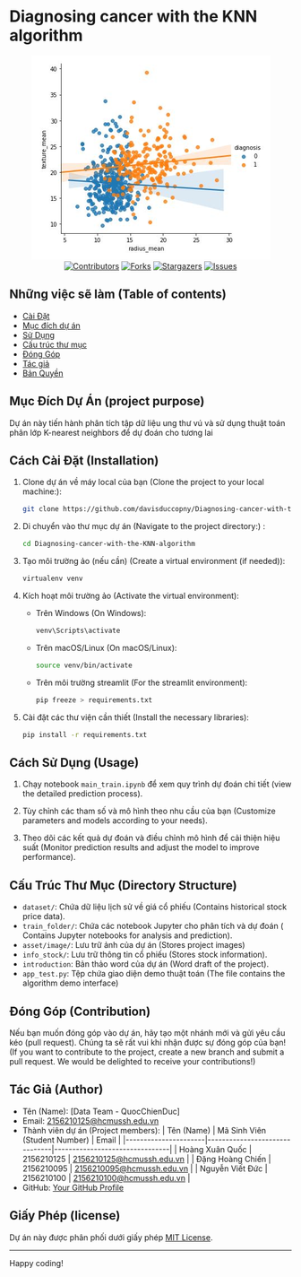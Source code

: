 # Diagnosing cancer with the KNN algorithm


<div align="center">

![Project Image](./asset/image/intro-readme.jpg)  
[![Contributors][contributors-shield]][contributors-url]
[![Forks][forks-shield]][forks-url]
[![Stargazers][stars-shield]][stars-url]
[![Issues][issues-shield]][issues-url]

</div>

## Những việc sẽ làm (Table of contents)
- [Cài Đặt](#cách-cài-đặt-installation)
- [Mục đích dự án](#mục-đích-dự-án-project-purpose)
- [Sử Dụng](#cách-sử-dụng-usage)
- [Cấu trúc thư mục](#cấu-trúc-thư-mục-directory-structure)
- [Đóng Góp](#đóng-góp-contribution)
- [Tác giả](#tác-giả-author)
- [Bản Quyền](#giấy-phép-license)

## Mục Đích Dự Án (project purpose)

Dự án này tiến hành phân tích tập dữ liệu ung thư vú và sử dụng thuật toán phân lớp K-nearest neighbors để dự đoán cho tương lai

## Cách Cài Đặt (Installation)

1. Clone dự án về máy local của bạn (Clone the project to your local machine:):

    ```bash
    git clone https://github.com/davisduccopny/Diagnosing-cancer-with-the-KNN-algorithm.git
    ```

2. Di chuyển vào thư mục dự án (Navigate to the project directory:) :

    ```bash
    cd Diagnosing-cancer-with-the-KNN-algorithm
    ```

3. Tạo môi trường ảo (nếu cần) (Create a virtual environment (if needed)):

    ```bash
    virtualenv venv
    ```

4. Kích hoạt môi trường ảo (Activate the virtual environment):

    - Trên Windows (On Windows):

        ```bash
        venv\Scripts\activate
        ```

    - Trên macOS/Linux (On macOS/Linux):

        ```bash
        source venv/bin/activate
        ```
    - Trên môi trường streamlit (For the streamlit environment):
        ```bash
        pip freeze > requirements.txt
        ```
5. Cài đặt các thư viện cần thiết (Install the necessary libraries):

    ```bash
    pip install -r requirements.txt
    ```

## Cách Sử Dụng (Usage)

1. Chạy notebook `main_train.ipynb` để xem quy trình dự đoán chi tiết (view the detailed prediction process).

2. Tùy chỉnh các tham số và mô hình theo nhu cầu của bạn (Customize parameters and models according to your needs). 

3. Theo dõi các kết quả dự đoán và điều chỉnh mô hình để cải thiện hiệu suất (Monitor prediction results and adjust the model to improve performance).

## Cấu Trúc Thư Mục (Directory Structure)

- `dataset/`: Chứa dữ liệu lịch sử về giá cổ phiếu (Contains historical stock price data).
- `train_folder/`: Chứa các notebook Jupyter cho phân tích và dự đoán ( Contains Jupyter notebooks for analysis and prediction).
- `asset/image/`: Lưu trữ ảnh của dự án (Stores project images)
- `info_stock/`: Lưu trữ thông tin cổ phiếu (Stores stock information).
- `introduction`: Bản thảo word của dự án (Word draft of the project).
- `app_test.py`: Tệp chứa giao diện demo thuật toán (The file contains the algorithm demo interface)

## Đóng Góp (Contribution)

Nếu bạn muốn đóng góp vào dự án, hãy tạo một nhánh mới và gửi yêu cầu kéo (pull request). Chúng ta sẽ rất vui khi nhận được sự đóng góp của bạn!
(If you want to contribute to the project, create a new branch and submit a pull request. We would be delighted to receive your contributions!)

## Tác Giả (Author)

- Tên (Name): [Data Team - QuocChienDuc]
- Email: 2156210125@hcmussh.edu.vn
- Thành viên dự án (Project members):
    | Tên (Name)           | Mã Sinh Viên (Student Number) | Email                          |
    |----------------------|-------------------------------|--------------------------------|
    | Hoàng Xuân Quốc      | 2156210125                    | 2156210125@hcmussh.edu.vn      |
    | Đặng Hoàng Chiến     | 2156210095                    | 2156210095@hcmussh.edu.vn      |
    | Nguyễn Viết Đức      | 2156210100                    | 2156210100@hcmussh.edu.vn      |
- GitHub: [Your GitHub Profile](https://github.com/davisduccopny/)

## Giấy Phép (license)

Dự án này được phân phối dưới giấy phép [MIT License](LICENSE).

---
Happy coding!

[contributors-shield]: https://img.shields.io/github/contributors/davisduccopny/Diagnosing-cancer-with-the-KNN-algorithm?style=for-the-badge&label=Contributors 
[contributors-url]:https://github.com/davisduccopny/Diagnosing-cancer-with-the-KNN-algorithm/graphs/contributors 
[forks-shield]:https://img.shields.io/github/forks/davisduccopny/Diagnosing-cancer-with-the-KNN-algorithm?label=Folks&style=for-the-badge
[forks-url]: https://github.com/davisduccopny/Diagnosing-cancer-with-the-KNN-algorithm/forks
[stars-shield]: https://img.shields.io/github/stars/davisduccopny/Diagnosing-cancer-with-the-KNN-algorithm?style=for-the-badge&label=Stars
[stars-url]: https://github.com/davisduccopny/Diagnosing-cancer-with-the-KNN-algorithm/stargazers
[issues-shield]: https://img.shields.io/github/issues/davisduccopny/Diagnosing-cancer-with-the-KNN-algorithm?style=for-the-badge&label=Issues
[issues-url]: https://github.com/davisduccopny/Diagnosing-cancer-with-the-KNN-algorithm/issues
